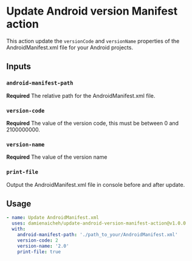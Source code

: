 # Update Android version Manifest action

This action update the `versionCode` and `versionName` properties of the AndroidManifest.xml file for your Android projects.

## Inputs

### `android-manifest-path`

**Required** The relative path for the AndroidManifest.xml file.

### `version-code` 
  
**Required** The value of the version code, this must be between 0 and 2100000000.

###  `version-name`
    
**Required** The value of the version name

###  `print-file`

Output the AndroidManifest.xml file in console before and after update.

## Usage

```yaml
- name: Update AndroidManifest.xml
  uses: damienaicheh/update-android-version-manifest-action@v1.0.0
  with:
    android-manifest-path: './path_to_your/AndroidManifest.xml'
    version-code: 2
    version-name: '2.0'
    print-file: true
```